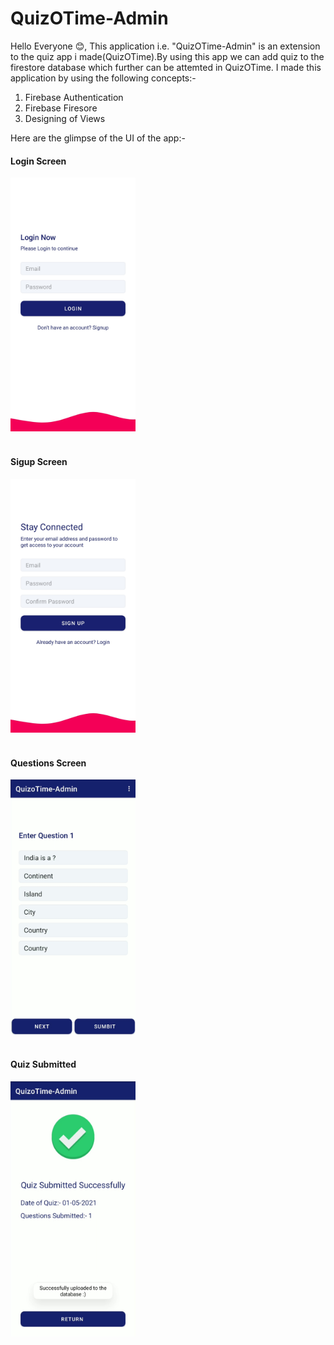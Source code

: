 # QuizOTime-Admin

Hello Everyone 😊,
This application i.e. "QuizOTime-Admin" is an extension to the quiz app i made(QuizOTime).By using this app we can add quiz to the firestore database which further can be attemted in QuizOTime. I made this application by using the following concepts:-
1. Firebase Authentication
2. Firebase Firesore
3. Designing of Views

Here are the glimpse of the UI of the app:-

<h4>Login Screen</h4>
<img src = "images/login_image.jpeg" hieght = 400 width = 200/>
<br><br>

<h4>Sigup Screen</h4>
<img src = "images/signup_image.jpeg" hieght = 400 width = 200/>
<br><br>

<h4>Questions Screen</h4>
<img src = "images/add_data_image.jpeg" hieght = 400 width = 200/>
<br><br>

<h4>Quiz Submitted</h4>
<img src = "images/quiz_submit_image.jpeg" hieght = 400 width = 200/>
<br><br>


